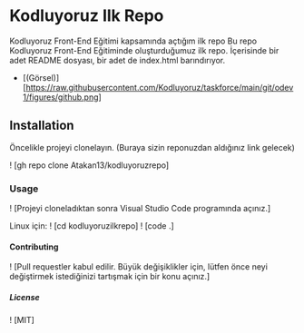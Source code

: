 # Kodluyoruz Ilk Repo
Kodluyoruz Front-End Eğitimi kapsamında açtığım ilk repo
Bu repo Kodluyoruz Front-End Eğitiminde oluşturduğumuz ilk repo. İçerisinde bir adet README dosyası, bir adet de index.html barındırıyor.
- [(Görsel)] [https://raw.githubusercontent.com/Kodluyoruz/taskforce/main/git/odev1/figures/github.png]

## Installation
Öncelikle projeyi clonelayın. (Buraya sizin reponuzdan aldığınız link gelecek)

! [gh repo clone Atakan13/kodluyoruzrepo]

### Usage
! [Projeyi cloneladıktan sonra Visual Studio Code programında açınız.]

Linux için:
! [cd kodluyoruzilkrepo]
! [code .]

#### Contributing
! [Pull requestler kabul edilir. Büyük değişiklikler için, lütfen önce neyi değiştirmek istediğinizi tartışmak için bir konu açınız.]

##### License
! [MIT]

